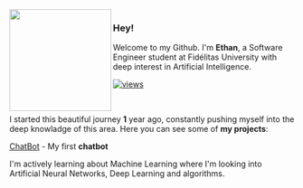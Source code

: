 <img height=180px align="left" src="https://icons.iconarchive.com/icons/artua/star-wars/256/R2D2-icon.png"> 

### Hey!

Welcome to my Github. I'm **Ethan**, a Software Engineer student at Fidélitas University with deep interest in Artificial Intelligence.

[![views](https://komarev.com/ghpvc/?username=3thanF&style=social&color=313131&label=views)](https://github.com/3thanF)

<br>

I started this beautiful journey **1** year ago, constantly pushing myself into the deep knowladge of this area. Here you can see some of **my projects**:

[ChatBot](https://github.com/3thanF/ChatBot_V1.git) - My first **chatbot**

I'm actively learning about Machine Learning where I'm looking into Artificial Neural Networks, Deep Learning and algorithms.
